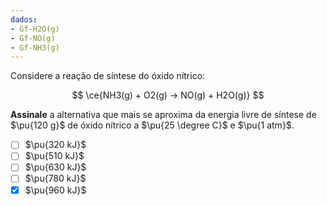 ```yaml
---
dados:
- Gf-H2O(g)
- Gf-NO(g)
- Gf-NH3(g)
---
```


Considere a reação de síntese do óxido nítrico:

$$
\ce{NH3(g) + O2(g) -> NO(g) + H2O(g)}
$$

**Assinale** a alternativa que mais se aproxima da energia livre de síntese de $\pu{120 g}$ de óxido nítrico a $\pu{25 \degree C}$ e $\pu{1 atm}$.

- [ ] $\pu{320 kJ}$
- [ ] $\pu{510 kJ}$
- [ ] $\pu{630 kJ}$
- [ ] $\pu{780 kJ}$
- [x] $\pu{960 kJ}$